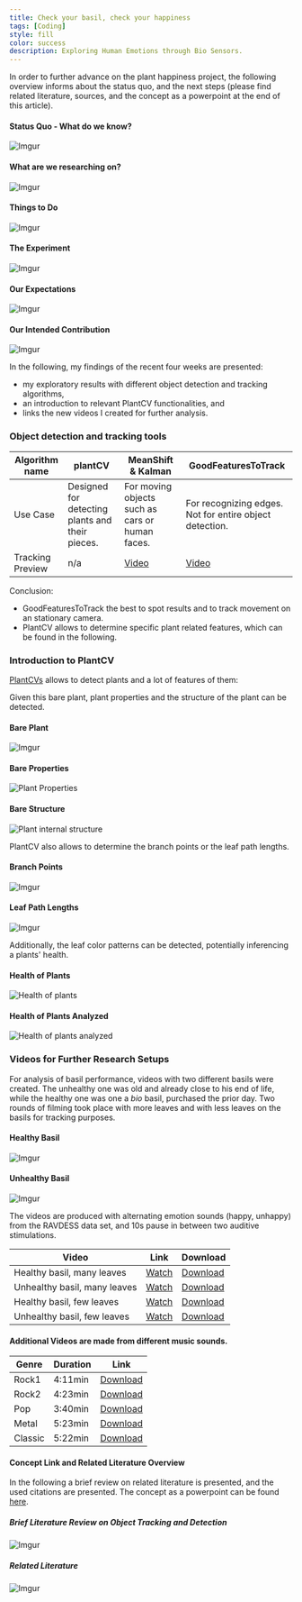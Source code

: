 ```yaml
---
title: Check your basil, check your happiness
tags: [Coding]
style: fill
color: success
description: Exploring Human Emotions through Bio Sensors.
---
```

In order to further advance on the plant happiness project, the following overview informs about the status quo, and the next steps (please find related literature, sources, and the concept as a powerpoint at the end of this article).

#### Status Quo - What do we know?

![Imgur](https://i.imgur.com/i06HaO1l.png)

#### What are we researching on?

![Imgur](https://i.imgur.com/4Rzo9Gxl.png)

#### Things to Do

![Imgur](https://i.imgur.com/9oTC9mvl.png)

#### The Experiment

![Imgur](https://i.imgur.com/RYOQeW7l.png)

#### Our Expectations

![Imgur](https://i.imgur.com/ccUTLIkl.png)

#### Our Intended Contribution

![Imgur](https://i.imgur.com/yePjotBl.png)

In the following, my findings of the recent four weeks are presented:
- my exploratory results with different object detection and tracking algorithms,
- an introduction to relevant PlantCV functionalities, and
- links the new videos I created for further analysis.

### Object detection and tracking tools

Algorithm name | plantCV | MeanShift & Kalman | GoodFeaturesToTrack
---|---|---|---
Use Case|Designed for detecting plants and their pieces.|For moving objects such as cars or human faces.|For recognizing edges. Not for entire object detection.
Tracking Preview|n/a|[Video](https://youtu.be/jEMJBbI2GJI)|[Video](https://youtu.be/A84SOP-tgoY)

Conclusion:
- GoodFeaturesToTrack the best to spot results and to track movement on an stationary camera.
- PlantCV allows to determine specific plant related features, which can be found in the following.

### Introduction to PlantCV

[PlantCVs](https://plantcv.readthedocs.io/en) allows to detect plants and a lot of features of them:

Given this bare plant, plant properties and the structure of the plant can be detected.

#### Bare Plant
![Imgur](https://i.imgur.com/HmnyCEum.jpg)

#### Bare Properties
![Plant Properties](https://i.imgur.com/WEXUOST.png)

#### Bare Structure
![Plant internal structure](https://i.imgur.com/rTEXjEP.png)

PlantCV also allows to determine the branch points or the leaf path lengths.

#### Branch Points
![Imgur](https://i.imgur.com/qyRRk2J.png)

#### Leaf Path Lengths
![Imgur](https://i.imgur.com/WYTTm00.png)

Additionally, the leaf color patterns can be detected, potentially inferencing a plants' health.

#### Health of Plants
![Health of plants](https://i.imgur.com/2USSkdS.png)

#### Health of Plants Analyzed
![Health of plants analyzed](https://i.imgur.com/ex6Tdz2.png)

### Videos for Further Research Setups
For analysis of basil performance, videos with two different basils were created. The unhealthy one was old and already close to his end of life, while the healthy one was one a *bio* basil, purchased the prior day. Two rounds of filming took place with more leaves and with less leaves on the basils for tracking purposes.

#### Healthy Basil
![Imgur](https://i.imgur.com/Vm4adepm.jpg)

#### Unhealthy Basil
![Imgur](https://i.imgur.com/fWhXr1Xm.jpg)

The videos are produced with alternating emotion sounds (happy, unhappy) from the RAVDESS data set, and 10s pause in between two auditive stimulations.

Video|Link|Download
---|---|---
Healthy basil, many leaves|[Watch](https://youtu.be/HIkTcOHY4e0)|[Download](https://www.dropbox.com/s/nnr7cr3uv9o14st/happy-basil-fluffy.MOV?dl=1)
Unhealthy basil, many leaves|[Watch](https://youtu.be/o6_WAtS6Jdg)|[Download](https://www.dropbox.com/s/48nq5enad8acakq/sad-basil-fluffy.MOV?dl=1)
Healthy basil, few leaves|[Watch](https://youtu.be/r154g9UOu54)|[Download](https://www.dropbox.com/s/g5mkafz3nyrtxup/happy-basil-shaved.MOV?dl=1)
Unhealthy basil, few leaves|[Watch](https://youtu.be/gDf6wdRd3I4)|[Download](https://www.dropbox.com/s/48nq5enad8acakq/sad-basil-fluffy.MOV?dl=1)

#### Additional Videos are made from different music sounds.

Genre|Duration|Link
---|---|---
Rock1|4:11min|[Download](https://www.dropbox.com/s/ofplt3lwgqtznq5/basil_music_rock.MOV?dl=1)
Rock2|4:23min|[Download](https://www.dropbox.com/s/h6niks82c8zwu2y/basi_music_rock_2.MOV?dl=1)
Pop|3:40min|[Download](https://www.dropbox.com/s/069d3yh6glxzdcs/basil_music_pop.MOV?dl=1)
Metal|5:23min|[Download](https://www.dropbox.com/s/i94xt4d5xi6b202/basil_music_metal.MOV?dl=1)
Classic|5:22min|[Download](https://www.dropbox.com/s/069d3yh6glxzdcs/basil_music_pop.MOV?dl=1)

#### Concept Link and Related Literature Overview

In the following a brief review on related literature is presented, and the used citations are presented. The concept as a powerpoint can be found [here](https://drive.google.com/file/d/1FjNXeMPaLJNyggLKS7OI0_XcHgBqT_vz/view?usp=sharing).

##### Brief Literature Review on Object Tracking and Detection

![Imgur](https://i.imgur.com/lCJGMYDl.png)

##### Related Literature

![Imgur](https://i.imgur.com/8DS3r1Al.png)
